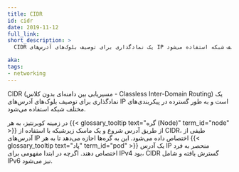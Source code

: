 ```yaml
---
title: CIDR
id: cidr
date: 2019-11-12
full_link: 
short_description: >
  CIDR یک نمادگذاری برای توصیف بلوک‌های آدرس‌های IP است و به طور گسترده در پیکربندی‌های مختلف شبکه استفاده می‌شود.

aka:
tags:
- networking
---
```

CIDR (مسیریابی بین دامنه‌ای بدون کلاس - Classless Inter-Domain Routing) یک نمادگذاری برای توصیف بلوک‌های آدرس‌های IP است و به طور گسترده در پیکربندی‌های مختلف شبکه استفاده می‌شود.

<!--more-->

در زمینه کوبرنتیز، به هر {{< glossary_tooltip text="گره (Node)" term_id="node" >}} از طریق آدرس شروع و یک ماسک زیرشبکه با استفاده از CIDR، طیفی از آدرس‌های IP اختصاص داده می‌شود. این به گره‌ها اجازه می‌دهد تا به هر {{< glossary_tooltip text="پاد" term_id="pod" >}} یک آدرس IP منحصر به فرد اختصاص دهند. اگرچه در ابتدا مفهومی برای IPv4 بود، CIDR گسترش یافته و شامل IPv6 نیز می‌شود. 


